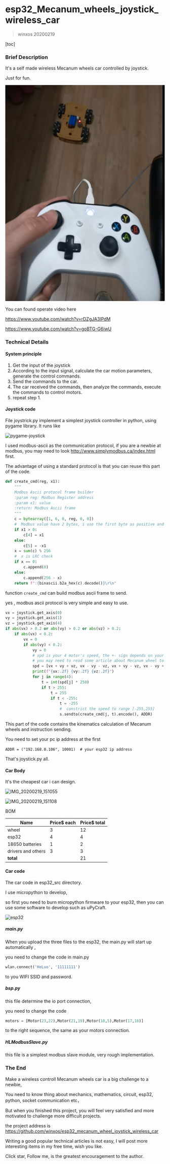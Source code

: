 # esp32_Mecanum_wheels_joystick_wireless_car
> winxos 20200219

[toc]

### Brief Description

It's a self made wireless Mecanum wheels car controlled by joystick.

Just for fun.

![proj]( ./images/proj.PNG )

You can found operate video here

 https://www.youtube.com/watch?v=rDZgJA3lPdM 

 https://www.youtube.com/watch?v=goBTG-G6iwU 

### Technical Details

#### System principle

1. Get the input of the joystick
2. According to the input signal, calculate the car motion parameters, generate the control commands.
3. Send the commands to the car.
4. The car received the commands, then analyze the commands, execute the commands to control motors.
5. repeat step 1.

#### Joystick code

File joystrick.py implement a simplest joystick controller in python, using pygame library.  It runs like

![pygame-joystick]( https://raw.githubusercontent.com/winxos/esp32_mecanum_wheel_joystick_wireless_car/master/images/pygame-joystick.PNG )

I used modbus-ascii as the communication protocol, if you are a newbie at modbus,  you may need to look  http://www.simplymodbus.ca/index.html  first.

The advantage of using a standard protocol  is that you can reuse this part of the code.

```python
def create_cmd(reg, x1):
    """
    Modbus Ascii protocol frame builder
    :param reg: Modbus Register address
    :param x1: value
    :return: Modbus Ascii frame
    """
    c = bytearray([1, 6, 0, reg, 0, 0])
    #  Modbus value have 2 bytes, i use the first byte as positive and the second byte as negative
    if x1 > 0:
        c[4] = x1
    else:
        c[5] = -x1
    x = sum(c) % 256
    #  x is LRC check
    if x == 0:
        c.append(0)
    else:
        c.append(256 - x)
    return f":{binascii.b2a_hex(c).decode()}\r\n"
```

function `create_cmd` can build modbus ascii frame to send.

yes , modbus ascii protocol is very simple and easy to use.

```python
vx = joystick.get_axis(0)
vy = joystick.get_axis(1)
vz = joystick.get_axis(4)
if abs(vx) > 0.2 or abs(vy) > 0.2 or abs(vz) > 0.2:
    if abs(vx) < 0.2:
        vx = 0
        if abs(vy) < 0.2:
            vy = 0
            # spd is your 4 motor's speed, the +- sign depends on your wheel install type and motor direct,
            # you may need to read some article about Mecanum wheel to handler it.
            spd = [vx + vy + vz, vx - vy - vz, vx + vy - vz, vx - vy + vz]
            print(f"{vx:.2f} {vy:.2f} {vz:.2f}")
            for j in range(4):
                t = int(spd[j] * 250)
                if t > 255:
                    t = 255
                    if t < -255:
                        t = -255
                        #  constrict the speed to range [-255,255]
                        s.sendto(create_cmd(j, t).encode(), ADDR)
```

This part of the code contains the kinematics calculation of Mecanum wheels and instruction sending.

You need to set your pc ip address at the first

```ADDR = ("192.168.0.106", 10001)  # your esp32 ip address```

That's joystick.py all.

#### Car Body

It's the cheapest car i can design.

![IMG_20200219_151055]( https://raw.githubusercontent.com/winxos/esp32_mecanum_wheel_joystick_wireless_car/master/images/IMG_20200219_151055.jpg )

![IMG_20200219_151108]( https://raw.githubusercontent.com/winxos/esp32_mecanum_wheel_joystick_wireless_car/master/images/IMG_20200219_151108.jpg )

BOM

| Name | Price\$ each | Price\$ total |
| ------- | ---------- | ---------- |
| wheel              | 3            |12|
| esp32              | 4            |4|
| 18650 batteries    | 1            |2|
| drivers and others | 3            |3|
| **total**          |              |21|

#### Car code

The car code in esp32_src directory.

I use micropython to develop,

so first you need to burn micropython firmware to your esp32, then you can use some software to develop such as uPyCraft.

![esp32]( https://raw.githubusercontent.com/winxos/esp32_mecanum_wheel_joystick_wireless_car/master/images/esp32.PNG )

##### main.py

When you upload the three files to the esp32, the main.py will start up automatically , 

you need to change the code in main.py

```python
wlan.connect('HeLuo', '11111111')
```

to you WIFI SSID and password.

##### bsp.py

this file determine the io port connection,

you need to change the code

```python
motors = [Motor(23,22),Motor(21,19),Motor(18,5),Motor(17,16)]
```

to the right sequence,  the same as your motors connection.

##### HLModbusSlave.py

this file is a simplest modbus slave module, very rough implementation.

### The End

Make a wireless controll Mecanum wheels car is a big challenge to a newbie,

You need to know thing about mechanics, mathematics, circuit, esp32, python, socket communication etc，

But when you finished this project, you will feel very satisfied and more motivated to challenge more difficult projects.

the project address is  https://github.com/winxos/esp32_mecanum_wheel_joystick_wireless_car 

Writing a good popular technical articles is not easy, I will post more interesting items in my free time, wish you like.

Click star,  Follow me,  is the greatest encouragement to the author.





